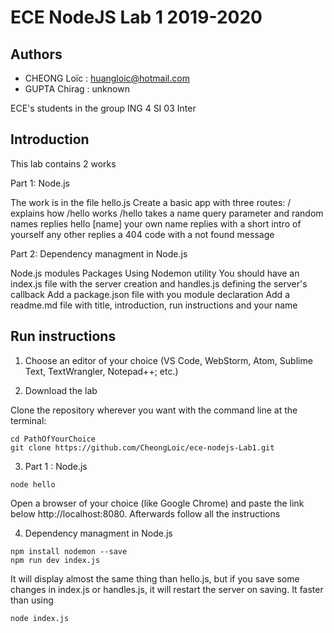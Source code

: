 # ECE NodeJS Lab 1 2019-2020

## Authors
- CHEONG Loïc : huangloic@hotmail.com
- GUPTA Chirag : unknown

ECE's students in the group ING 4 SI 03 Inter 

## Introduction
This lab contains 2 works 

Part 1: Node.js

The work is in the file hello.js
Create a basic app with three routes:
/ explains how /hello works
/hello takes a name query parameter and
random names replies hello [name]
your own name replies with a short intro of yourself
any other replies a 404 code with a not found message


Part 2: Dependency managment in Node.js

Node.js modules
Packages
Using Nodemon utility
You should have an index.js file with the server creation and handles.js defining the server's callback
Add a package.json file with you module declaration
Add a readme.md file with title, introduction, run instructions and your name

## Run instructions
1. Choose an editor of your choice (VS Code, WebStorm, Atom, Sublime Text, TextWrangler, Notepad++; etc.)

2. Download the lab

Clone the repository wherever you want with the command line at the terminal: 
```
cd PathOfYourChoice
git clone https://github.com/CheongLoic/ece-nodejs-Lab1.git
```

3. Part 1 : Node.js
```
node hello
```
Open a browser of your choice (like Google Chrome) and paste the link below http://localhost:8080. Afterwards follow all the instructions

4. Dependency managment in Node.js
```
npm install nodemon --save
npm run dev index.js
```

It will display almost the same thing than hello.js, but if you save some changes in index.js or handles.js, it will restart the server on saving.
It faster than using 
```
node index.js
```
